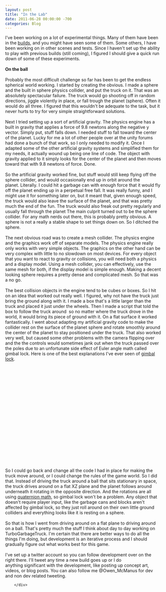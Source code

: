```yaml
---
layout: post
title: "In the Lab"
date: 2011-06-28 00:00:00 -700
categories: Blog
---
```


<div class="blog-content">
				<div class="paragraph" style='text-align:left;'>I've been working on a lot of experimental things. Many of them have been in the&nbsp;<a href="../stuff/TurboGarbageTruck/index.html" style="" title="">builds</a>, and you might have seen some of them. Some others, I have been working on in other scenes and tests. Since I haven't set up the ability to play with previous builds (still coming), I figured I should give a quick run down of some of these experiments.<br><br><strong style="">On the ball</strong><br><br>Probably the most difficult challenge so far has been to get the endless spherical world working. I started by creating the&nbsp;obvious. I made a sphere and the built in sphere physics collider, and put the truck on it. That was an absolutely spectacular failure. The truck would go shooting off in random directions, jiggle violently in place, or fall trough the planet (sphere). Often it would do all three. I figured that this wouldn't be&nbsp;adequate&nbsp;to the task, but it never hurts to try for very simple&nbsp;straightforward&nbsp;solutions.<br><br>Next I tried setting up a sort of artificial gravity. The physics engine has a built in gravity that applies a force of 9.8 newtons along the negative y vector. Simply put, stuff falls down. I needed stuff to fall toward the center of the planet. Lucky for me a lot of other people over at the unity forums had done a bunch of that work, so I only needed to modify it. Once I adapted some of the other artificial gravity systems and simplified them for my needs, it actually wound up being one line of code. The object with gravity applied to it simply looks for the center of the planet and then moves toward that with 9.8 newtons of force. Done.<br><br>So the artificial gravity worked fine, but stuff would still keep flying off the sphere collider, and would occasionally end up in orbit around the planet.&nbsp;Literally. I could hit a garbage can with enough force that it would fly off the planet ending up in a perpetual free fall. It was really funny, and I might use it for something later on, but it meant that, given enough speed, the truck would also leave the surface of the planet, and that was pretty much the end of the fun. The truck would also freak out pretty&nbsp;regularly&nbsp;and usually fall through the planet The main&nbsp;culprit turned out to be the sphere collider. For any math nerds out there, this is probably pretty obvious. A sphere is not a really a stable shape to set things down on. So I ditched the sphere.<br><br>The next obvious road was to create a mesh collider. The physics engine and the graphics work off of&nbsp;separate&nbsp;models. The physics engine really only works with very simple objects. The graphics on the other hand can be very complex with little to no slowdown on most devices. For every object that you want to react to gravity or collisions, you will need both a physics and a display model. Using a mesh collider, you can effectively, use the same mesh for both, if the display model is simple enough. Making a decent looking sphere requires a pretty dense and complicated mesh. So that was a no go.<br><br>The best collision objects in the engine tend to be cubes or boxes. So I hit on an idea that worked out really well. I figured, why not have the truck just bring the ground along with it. I made a box that's a little larger than the truck and placed it just under the wheels. Then I made a script that told the box to follow the truck around &nbsp;so no matter where the truck drove in the world, it would bring its piece of ground with it. On a flat surface it worked fantastically. I went about adapting my artificial gravity code to make the collider rest on the surface of the planet sphere and rotate smoothly around the center of the planet to stay positioned under the truck. That also worked very well, but caused some other problems with the camera flipping over and the the controls would sometimes jank out when the truck passed over the poles due to an unfortunate side effect of&nbsp;Euler&nbsp;angle math called gimbal lock. Here is one of the best&nbsp;explanations&nbsp;I've ever seen of&nbsp;<a href="https://www.youtube.com/watch?v=zc8b2Jo7mno" style="" title="">gimbal lock</a>.<br><br><br></div>  <div style='margin-top:10px;margin-bottom:10px;'><div style="text-align: center;"><object width="350" height="289"><param name="movie" value="https://www.youtube.com/v/zc8b2Jo7mno"><param name="wmode" value="transparent"><param name="allownetworking" value="internal"><embed src="https://www.youtube.com/v/zc8b2Jo7mno" type="application/x-shockwave-flash" allownetworking="internal" wmode="transparent" width="350" height="289"></object></div></div>  <div class="paragraph" style='text-align:left;'>So I could go back and change all the code I had in place for making the truck move around, or I could change the rules of the game world. So I did that. Instead of driving the truck around a ball that sits stationary in space, the truck drives around on a flat XZ plane and the planet follows around underneath it rotating in the opposite direction. And the rotations are all using&nbsp;<a href="http://en.wikipedia.org/wiki/Quaternions_and_spatial_rotation" style="">quaternion math</a>, so gimbal lock won't be a problem. Any object that doesn't require player input, like the garbage cans and blocks aren't affected by gimbal lock, so they just roll around on their own little ground colliders and everything looks like it is resting on a sphere.<br><br>So that is how I went from driving around on a flat plane to driving around on a ball. That's pretty much the stuff I think about day to day working on TurboGarbageTruck. I'm certain that there are better ways to do all the things I'm doing, but development is an iterative process and I should gradually figure out what works best for this game.<br><br>I've set up a twitter account so you can follow development over on the right there. I'll tweet any time a new build goes up or I do anything&nbsp;significant&nbsp;with the development, like posting up concept art, videos, or blog posts. You can also follow me @Owen_McManus for dev and non dev related tweeting.&nbsp;<br></div>

		</div>
        